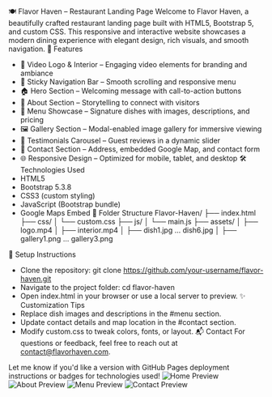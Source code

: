 🍽️ Flavor Haven – Restaurant Landing Page
Welcome to Flavor Haven, a beautifully crafted restaurant landing page built with HTML5, Bootstrap 5, and custom CSS. This responsive and interactive website showcases a modern dining experience with elegant design, rich visuals, and smooth navigation.
🚀 Features
- 🎥 Video Logo & Interior – Engaging video elements for branding and ambiance
- 🧭 Sticky Navigation Bar – Smooth scrolling and responsive menu
- 🏠 Hero Section – Welcoming message with call-to-action buttons
- 📖 About Section – Storytelling to connect with visitors
- 🍲 Menu Showcase – Signature dishes with images, descriptions, and pricing
- 🖼️ Gallery Section – Modal-enabled image gallery for immersive viewing
- 💬 Testimonials Carousel – Guest reviews in a dynamic slider
- 📍 Contact Section – Address, embedded Google Map, and contact form
- 🌐 Responsive Design – Optimized for mobile, tablet, and desktop
🛠️ Technologies Used
- HTML5
- Bootstrap 5.3.8
- CSS3 (custom styling)
- JavaScript (Bootstrap bundle)
- Google Maps Embed
📁 Folder Structure
Flavor-Haven/
├── index.html
├── css/
│   └── custom.css
├── js/
│   └── main.js
├── assets/
│   ├── logo.mp4
│   ├── interior.mp4
│   ├── dish1.jpg ... dish6.jpg
│   ├── gallery1.png ... gallery3.png


📌 Setup Instructions
- Clone the repository:
git clone https://github.com/your-username/flavor-haven.git
- Navigate to the project folder:
cd flavor-haven
- Open index.html in your browser or use a local server to preview.
✨ Customization Tips
- Replace dish images and descriptions in the #menu section.
- Update contact details and map location in the #contact section.
- Modify custom.css to tweak colors, fonts, or layout.
📬 Contact
For questions or feedback, feel free to reach out at contact@flavorhaven.com.

Let me know if you'd like a version with GitHub Pages deployment instructions or badges for technologies used!
![Home Preview](https://raw.githubusercontent.com/22-sushma/Restaurant_landing_page/PROJECT_1/assets/home.png)
![About Preview](https://raw.githubusercontent.com/22-sushma/Restaurant_landing_page/PROJECT_1/assets/about.png)
![Menu Preview](https://raw.githubusercontent.com/22-sushma/Restaurant_landing_page/PROJECT_1/assets/menu.png)
![Contact Preview](https://raw.githubusercontent.com/22-sushma/Restaurant_landing_page/PROJECT_1/assets/contact.png)

